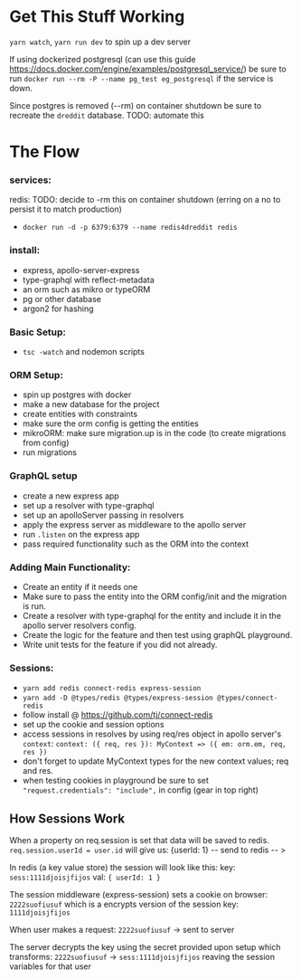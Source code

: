 # Get This Stuff Working

`yarn watch`, `yarn run dev` to spin up a dev server

If using dockerized postgresql (can use this guide https://docs.docker.com/engine/examples/postgresql_service/) be sure to run `docker run --rm -P --name pg_test eg_postgresql` if the service is down.

Since postgres is removed (--rm) on container shutdown be sure to recreate the `dreddit` database. TODO: automate this

# The Flow

### services:

redis: TODO: decide to -rm this on container shutdown (erring on a no to persist it to match production)

- `docker run -d -p 6379:6379 --name redis4dreddit redis`

### install:

- express, apollo-server-express
- type-graphql with reflect-metadata
- an orm such as mikro or typeORM
- pg or other database
- argon2 for hashing

### Basic Setup:

- `tsc -watch` and nodemon scripts

### ORM Setup:

- spin up postgres with docker
- make a new database for the project
- create entities with constraints
- make sure the orm config is getting the entities
- mikroORM: make sure migration.up is in the code (to create migrations from config)
- run migrations

### GraphQL setup

- create a new express app
- set up a resolver with type-graphql
- set up an apolloServer passing in resolvers
- apply the express server as middleware to the apollo server
- run `.listen` on the express app
- pass required functionality such as the ORM into the context

### Adding Main Functionality:

- Create an entity if it needs one
- Make sure to pass the entity into the ORM config/init and the migration is run.
- Create a resolver with type-graphql for the entity and include it in the apollo server resolvers config.
- Create the logic for the feature and then test using graphQL playground.
- Write unit tests for the feature if you did not already.

### Sessions:

- `yarn add redis connect-redis express-session`
- `yarn add -D @types/redis @types/express-session @types/connect-redis`
- follow install @ https://github.com/tj/connect-redis
- set up the cookie and session options
- access sessions in resolves by using req/res object in apollo server's `context`:
  `context: ({ req, res }): MyContext => ({ em: orm.em, req, res })`
- don't forget to update MyContext types for the new context values; req and res.
- when testing cookies in playground be sure to set `"request.credentials": "include",` in config (gear in top right)

## How Sessions Work

When a property on req.session is set that data will be saved to redis.
`req.session.userId = user.id`
will give us:
{userId: 1} -- send to redis -- >

In redis (a key value store) the session will look like this:
key: `sess:1111djoisjfijos` val: `{ userId: 1 }`

The session middleware (express-session) sets a cookie on browser: `2222suofiusuf` which is a encrypts version of the session key: `1111djoisjfijos`

When user makes a request: `2222suofiusuf` -> sent to server

The server decrypts the key using the secret provided upon setup which transforms:
`2222suofiusuf` -> `sess:1111djoisjfijos` reaving the session variables for that user
